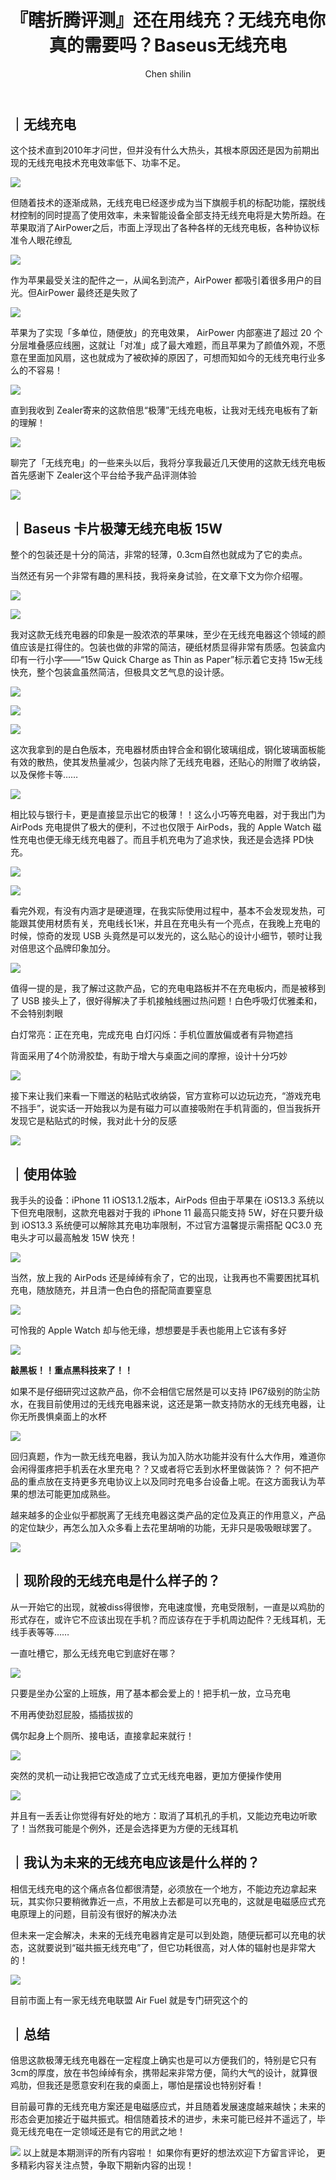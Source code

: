 ﻿---
layout: '../../layouts/MarkdownPost.astro'
title: '『瞎折腾评测』还在用线充？无线充电你真的需要吗？Baseus无线充电'
pubDate: 2019-12-20
description: '倍思这款极薄无线充电器在一定程度上确实也是可以方便我们的，特别是它只有 3cm的厚度，哪怕是摆设也特别好看！'
author: 'Chen shilin'
cover:
    url: 'https://p.ipic.vip/kyv37t.jpg'
    square: 'https://p.ipic.vip/kyv37t.jpg'
    alt: 'cover'
tags: ["硬盘盒", "测评", "Mac","原创"]
theme: 'light'
featured: false
---


## ｜无线充电

这个技术直到2010年才问世，但并没有什么大热头，其根本原因还是因为前期出现的无线充电技术充电效率低下、功率不足。

![](https://zealerimg-10019683.cos.ap-shanghai.myqcloud.com/long_pic/2019/12/20/1576819016298.png)

但随着技术的逐渐成熟，无线充电已经逐步成为当下旗舰手机的标配功能，摆脱线材控制的同时提高了使用效率，未来智能设备全部支持无线充电将是大势所趋。在苹果取消了AirPower之后，市面上浮现出了各种各样的无线充电板，各种协议标准令人眼花缭乱

![](https://zealerimg-10019683.cos.ap-shanghai.myqcloud.com/long_pic/2019/12/20/1576819012681.png)

作为苹果最受关注的配件之一，从闻名到流产，AirPower 都吸引着很多用户的目光。但AirPower 最终还是失败了

![](https://zealerimg-10019683.cos.ap-shanghai.myqcloud.com/long_pic/2019/12/20/1576819014442.png)

苹果为了实现「多单位，随便放」的充电效果， AirPower 内部塞进了超过 20 个分层堆叠感应线圈，这就让「对准」成了最大难题，而且苹果为了颜值外观，不愿意在里面加风扇，这也就成为了被砍掉的原因了，可想而知如今的无线充电行业多么的不容易！

![](https://zealerimg-10019683.cos.ap-shanghai.myqcloud.com/long_pic/2019/12/20/1576819012698.png)

直到我收到 Zealer寄来的这款倍思“极薄”无线充电板，让我对无线充电板有了新的理解！

![](https://zealerimg-10019683.cos.ap-shanghai.myqcloud.com/long_pic/2019/12/20/1576819016331.png)

聊完了「无线充电」的一些来头以后，我将分享我最近几天使用的这款无线充电板首先感谢下 Zealer这个平台给予我产品评测体验

![](https://zealerimg-10019683.cos.ap-shanghai.myqcloud.com/long_pic/2019/12/20/1576819010484.png)

## ｜Baseus 卡片极薄无线充电板 15W

整个的包装还是十分的简洁，非常的轻薄，0.3cm自然也就成为了它的卖点。

当然还有另一个非常有趣的黑科技，我将亲身试验，在文章下文为你介绍喔。

![](https://zealerimg-10019683.cos.ap-shanghai.myqcloud.com/long_pic/2019/12/20/1576819013751.png)

![](https://zealerimg-10019683.cos.ap-shanghai.myqcloud.com/long_pic/2019/12/20/1576819013943.png)

我对这款无线充电器的印象是一股浓浓的苹果味，至少在无线充电器这个领域的颜值应该是扛得住的。包装也做的非常的简洁，硬纸材质显得非常有质感。包装盒内印有一行小字——“15w Quick Charge as Thin as Paper”标示着它支持 15w无线快充，整个包装盒虽然简洁，但极具文艺气息的设计感。

![](https://zealerimg-10019683.cos.ap-shanghai.myqcloud.com/long_pic/2019/12/20/1576819009424.png)

![](https://zealerimg-10019683.cos.ap-shanghai.myqcloud.com/long_pic/2019/12/20/1576819015390.png)

![](https://zealerimg-10019683.cos.ap-shanghai.myqcloud.com/long_pic/2019/12/20/1576819010654.png)

这次我拿到的是白色版本，充电器材质由锌合金和钢化玻璃组成，钢化玻璃面板能有效的散热，使其发热量减少，包装内除了无线充电器，还贴心的附赠了收纳袋，以及保修卡等……

![](https://zealerimg-10019683.cos.ap-shanghai.myqcloud.com/long_pic/2019/12/20/1576819012589.png)

相比较与银行卡，更是直接显示出它的极薄！！这么小巧等充电器，对于我出门为 AirPods 充电提供了极大的便利，不过也仅限于 AirPods，我的 Apple Watch 磁性充电也便无缘无线充电器了。而且手机充电为了追求快，我还是会选择 PD快充。

![](https://zealerimg-10019683.cos.ap-shanghai.myqcloud.com/long_pic/2019/12/20/1576819011019.png)

![](https://zealerimg-10019683.cos.ap-shanghai.myqcloud.com/long_pic/2019/12/20/1576819009761.png)

看完外观，有没有内涵才是硬道理，在我实际使用过程中，基本不会发现发热，可能跟其使用材质有关，充电线长1米，并且在充电头有一个亮点，在我晚上充电的时候，惊奇的发现 USB 头竟然是可以发光的，这么贴心的设计小细节，顿时让我对倍思这个品牌印象加分。

![](https://zealerimg-10019683.cos.ap-shanghai.myqcloud.com/long_pic/2019/12/20/1576819016447.png)

值得一提的是，我了解过这款产品，它的充电电路板并不在充电板内，而是被移到了 USB 接头上了，很好得解决了手机接触线圈过热问题！白色呼吸灯优雅柔和，不会特别刺眼

白灯常亮：正在充电，完成充电 白灯闪烁：手机位置放偏或者有异物遮挡

背面采用了4个防滑胶垫，有助于增大与桌面之间的摩擦，设计十分巧妙

![](https://zealerimg-10019683.cos.ap-shanghai.myqcloud.com/long_pic/2019/12/20/1576819016549.png)

接下来让我们来看一下赠送的粘贴式收纳袋，官方宣称可以边玩边充，“游戏充电不挡手”，说实话一开始我以为是有磁力可以直接吸附在手机背面的，但当我拆开发现它是粘贴式的时候，我对此十分的反感

![](https://zealerimg-10019683.cos.ap-shanghai.myqcloud.com/long_pic/2019/12/20/1576819012155.png)

## ｜使用体验

我手头的设备：iPhone 11 iOS13.1.2版本，AirPods 但由于苹果在 iOS13.3 系统以下但充电限制，这款充电器对于我的 iPhone 11 最高只能支持 5W，好在只要升级到 iOS13.3 系统便可以解除其充电功率限制，不过官方温馨提示需搭配 QC3.0 充电头才可以最高触发 15W 快充！

![](https://zealerimg-10019683.cos.ap-shanghai.myqcloud.com/long_pic/2019/12/20/1576819010692.png)

当然，放上我的 AirPods 还是绰绰有余了，它的出现，让我再也不需要困扰耳机充电，随放随充，并且清一色白色的搭配简直要窒息

![](https://zealerimg-10019683.cos.ap-shanghai.myqcloud.com/long_pic/2019/12/20/1576819017387.png)

可怜我的 Apple Watch 却与他无缘，想想要是手表也能用上它该有多好

![](https://zealerimg-10019683.cos.ap-shanghai.myqcloud.com/long_pic/2019/12/20/1576819016282.png)

**敲黑板！！重点黑科技来了！！**

如果不是仔细研究过这款产品，你不会相信它居然是可以支持 IP67级别的防尘防水，在我目前使用过的无线充电器来说，这还是第一款支持防水的无线充电器，让你无所畏惧桌面上的水杯

![](https://zealerimg-10019683.cos.ap-shanghai.myqcloud.com/long_pic/2019/12/20/1576819011993.png)

回归真题，作为一款无线充电器，我认为加入防水功能并没有什么大作用，难道你会闲得蛋疼把手机丢在水里充电？？又或者将它丢到水杯里做装饰？？ 何不把产品的重点放在支持更多充电协议上以及同时充电多台设备上呢。在这方面我认为苹果的想法可能更加成熟些。

越来越多的企业似乎都脱离了无线充电器这类产品的定位及真正的作用意义，产品的定位缺少，再怎么加入众多看上去花里胡哨的功能，无非只是吸吸眼球罢了。

![](https://zealerimg-10019683.cos.ap-shanghai.myqcloud.com/long_pic/2019/12/20/1576819013413.png)

## ｜现阶段的无线充电是什么样子的？

从一开始它的出现，就被diss得很惨，充电速度慢，充电受限制，一直是以鸡肋的形式存在，或许它不应该出现在手机？而应该存在于手机周边配件？无线耳机，无线手表等等……

一直吐槽它，那么无线充电它到底好在哪？

![](https://zealerimg-10019683.cos.ap-shanghai.myqcloud.com/long_pic/2019/12/20/1576819014791.png)

只要是坐办公室的上班族，用了基本都会爱上的！把手机一放，立马充电

不用再使劲怼屁股，插插拔拔的

偶尔起身上个厕所、接电话，直接拿起来就行！

![](https://zealerimg-10019683.cos.ap-shanghai.myqcloud.com/long_pic/2019/12/20/1576819014891.png)

突然的灵机一动让我把它改造成了立式无线充电器，更加方便操作使用

![](https://zealerimg-10019683.cos.ap-shanghai.myqcloud.com/long_pic/2019/12/20/1576819016873.png)

并且有一丢丢让你觉得有好处的地方：取消了耳机孔的手机，又能边充电边听歌了！当然我可能是个例外，还是会选择更为方便的无线耳机

## ｜我认为未来的无线充电应该是什么样的？

相信无线充电的这个痛点各位都很清楚，必须放在一个地方，不能边充边拿起来玩，其实你只要稍微靠近一点，不用放上去都是可以充电的，这就是电磁感应式充电原理上的问题，目前没有很好的解决办法

但未来一定会解决，未来的无线充电器肯定是可以到处跑，随便玩都可以充电的状态，这就要说到“磁共振无线充电”了，但它功耗很高，对人体的辐射也是非常大的！

![](https://zealerimg-10019683.cos.ap-shanghai.myqcloud.com/long_pic/2019/12/20/1576819006646.png)

目前市面上有一家无线充电联盟 Air Fuel 就是专门研究这个的

## ｜总结

倍思这款极薄无线充电器在一定程度上确实也是可以方便我们的，特别是它只有 3cm的厚度，放在书包绰绰有余，携带起来非常方便，简约大气的设计，就算很鸡肋，但我还是愿意安利在我的桌面上，哪怕是摆设也特别好看！

目前最可靠的无线充电方案还是电磁感应式，并且随着发展速度越来越快；未来的形态会更加接近于磁共振式。相信随着技术的进步，未来可能已经并不遥远了，毕竟无线充电在一定领域还是有它的用武之地！

![](https://zealerimg-10019683.cos.ap-shanghai.myqcloud.com/long_pic/2019/12/20/1576819300800.png)
以上就是本期测评的所有内容啦！
如果你有更好的想法欢迎下方留言评论，
更多精彩内容关注点赞，争取下期新内容的出现！
